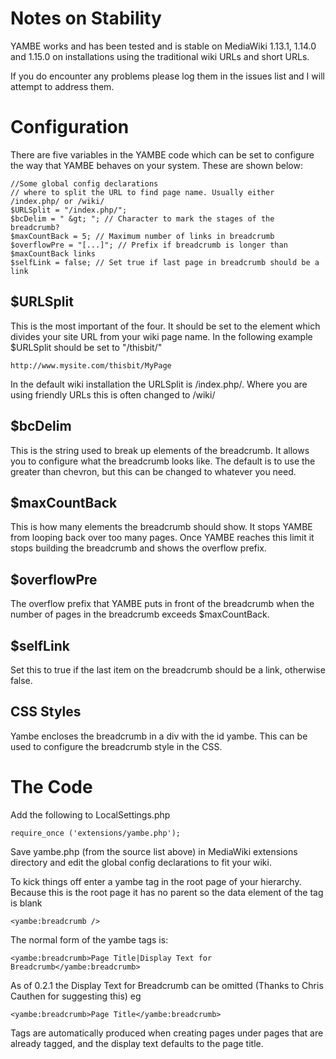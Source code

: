 # Notes on Stability #
YAMBE works and has been tested and is stable on MediaWiki 1.13.1, 1.14.0 and 1.15.0 on installations using the traditional wiki URLs and short URLs.

If you do encounter any problems please log them in the issues list and I will attempt to address them.

# Configuration #
There are five variables in the YAMBE code which can be set to configure the way that YAMBE behaves on your system. These are shown below:
```
//Some global config declarations
// where to split the URL to find page name. Usually either /index.php/ or /wiki/
$URLSplit = "/index.php/"; 
$bcDelim = " &gt; "; // Character to mark the stages of the breadcrumb?
$maxCountBack = 5; // Maximum number of links in breadcrumb 
$overflowPre = "[...]"; // Prefix if breadcrumb is longer than $maxCountBack links
$selfLink = false; // Set true if last page in breadcrumb should be a link
```

## $URLSplit ##
This is the most important of the four. It should be set to the element which divides your site URL from your wiki page name. In the following example $URLSplit should be set to "/thisbit/"

```
http://www.mysite.com/thisbit/MyPage
```

In the default wiki installation the URLSplit is /index.php/. Where you are using friendly URLs this is often changed to /wiki/

## $bcDelim ##
This is the string used to break up elements of the breadcrumb. It allows you to configure what the breadcrumb looks like. The default is to use the greater than chevron, but this can be changed to whatever you need.

## $maxCountBack ##
This is how many elements the breadcrumb should show. It stops YAMBE from looping back over too many pages. Once YAMBE reaches this limit it stops building the breadcrumb and shows the overflow prefix.

## $overflowPre ##
The overflow prefix that YAMBE puts in front of the breadcrumb when the number of pages in the breadcrumb exceeds $maxCountBack.

## $selfLink ##
Set this to true if the last item on the breadcrumb should be a link, otherwise false.

## CSS Styles ##
Yambe encloses the breadcrumb in a div with the id yambe. This can be used to configure the breadcrumb style in the CSS.

# The Code #
Add  the following to LocalSettings.php
```
require_once ('extensions/yambe.php');
```
Save yambe.php (from the source list above) in MediaWiki extensions directory and edit the global config declarations to fit your wiki.

To kick things off enter a yambe tag in the root page of your hierarchy. Because this is the root page it has no parent so the data element of the tag is blank
```
<yambe:breadcrumb />
```

The normal form of the yambe tags is:
```
<yambe:breadcrumb>Page Title|Display Text for Breadcrumb</yambe:breadcrumb>
```

As of 0.2.1 the Display Text for Breadcrumb can be omitted (Thanks to Chris Cauthen for suggesting this) eg

```
<yambe:breadcrumb>Page Title</yambe:breadcrumb>
```

Tags are automatically produced when creating pages under pages that are already tagged, and the display text defaults to the page title.